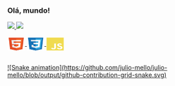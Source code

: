 ### Olá, mundo!

<div>
  <a href="https://github.com/julio-mello">
  <img height="180em" src="https://github-readme-stats.vercel.app/api?username=julio-mello&show_icons=true&theme=dracula&include_all_commits=true&count_private=true"/>
  <img height="180em" src="https://github-readme-stats.vercel.app/api/top-langs/?username=julio-mello&layout=compact&langs_count=7&theme=dracula"/>
</div>
<div style="display: inline_block"><br>
<img align="center" alt="Julio-HTML" height="30" width="40" src="https://raw.githubusercontent.com/devicons/devicon/master/icons/html5/html5-original.svg">
<img align="center" alt="Julio-CSS" height="30" width="40" src="https://raw.githubusercontent.com/devicons/devicon/master/icons/css3/css3-original.svg">
<img align="center" alt="Julio-Js" height="30" width="40" src="https://raw.githubusercontent.com/devicons/devicon/master/icons/javascript/javascript-plain.svg">
</div>
  
##

<div>
![Snake animation](https://github.com/julio-mello/julio-mello/blob/output/github-contribution-grid-snake.svg)
</div>

